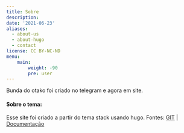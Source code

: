 ```yaml
---
title: Sobre
description: 
date: '2021-06-23'
aliases:
  - about-us
  - about-hugo
  - contact
license: CC BY-NC-ND
menu:
    main: 
        weight: -90
        pre: user
---
```

Bunda do otako foi criado no telegram e agora em site.

#### Sobre o tema:                    
Esse site foi criado a partir do tema stack usando hugo. 
Fontes: [GIT](https://github.com/CaiJimmy/hugo-theme-stack) | [Documentação](https://docs.stack.jimmycai.com/)